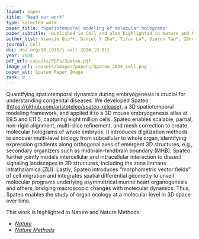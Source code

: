 ```yaml
---
layout: paper
title: "Read our work"
type: selected work
paper_title: "Spatiotemporal modeling of molecular holograms"
paper_subtitle: -published in Cell and also highlighted in Nature and Nature Methods
author_list: Xiaojie Qiu*+, Daniel Y Zhu*, Yifan Lu*, Jiajun Yao*, Zehua Jing*, Kyung Hoi Min*, Mengnan Cheng*, Hailin Pan, Lulu Zuo, Samuel King, Qi Fang, Huiwen Zheng, Mingyue Wang, Shuai Wang, Qingquan Zhang, Sichao Yu, Sha Liao, Chao Liu, Xinchao Wu, Yiwei Lai, Shijie Hao, Zhewei Zhang, Liang Wu, Yong Zhang, Mei Li, Zhencheng Tu, Jinpei Lin, Zhuoxuan Yang, Yuxiang Li, Ying Gu, David Ellison, Yuancheng Ryan Lu, Qinan Hu, Yuhui Hu, Ao Chen, Longqi Liu, Jonathan S Weissman, Jiayi Ma+, Xun Xu+, Shiping Liu+, Yinqi Bai+
journal: Cell
doi: doi.org/10.1016/j.cell.2024.10.011
year: 2024
pdf_url: /assets/PDFs/Spateo.pdf
image_url: /assets/images/papers/Spateo_2024_cell.png
paper_alt: Spateo Paper Image
rank: 0
---
```


Quantifying spatiotemporal dynamics during embryogenesis is crucial for understanding congenital diseases. We developed Spateo (https://github.com/aristoteleo/spateo-release), a 3D spatiotemporal modeling framework, and applied it to a 3D mouse embryogenesis atlas at E9.5 and E11.5, capturing eight million cells. Spateo enables scalable, partial, non-rigid alignment, multi-slice refinement, and mesh correction to create molecular holograms of whole embryos. It introduces digitization methods to uncover multi-level biology from subcellular to whole organ, identifying expression gradients along orthogonal axes of emergent 3D structures, e.g., secondary organizers such as midbrain-hindbrain boundary (MHB). Spateo further jointly models intercellular and intracellular interaction to dissect signaling landscapes in 3D structures, including the zona limitans intrathalamica (ZLI). Lastly, Spateo introduces “morphometric vector fields” of cell migration and integrates spatial differential geometry to unveil molecular programs underlying asymmetrical murine heart organogenesis and others, bridging macroscopic changes with molecular dynamics. Thus, Spateo enables the study of organ ecology at a molecular level in 3D space over time.


This work is highlighted in Nature and Nature Methods: 
- [*Nature*](https://www.nature.com/articles/d41586-024-03615-8)  
- [*Nature Methods*](https://www.nature.com/articles/s41592-024-02587-x.pdf)  
